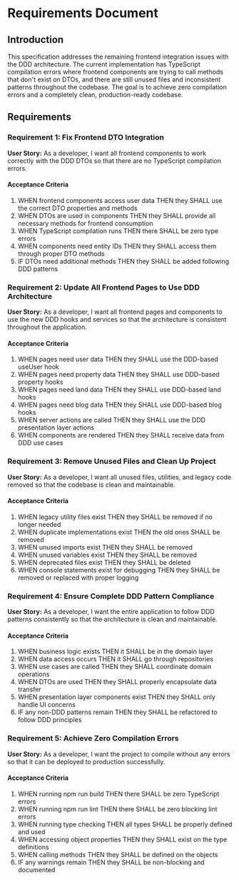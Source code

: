 # Requirements Document

## Introduction

This specification addresses the remaining frontend integration issues with the DDD architecture. The current implementation has TypeScript compilation errors where frontend components are trying to call methods that don't exist on DTOs, and there are still unused files and inconsistent patterns throughout the codebase. The goal is to achieve zero compilation errors and a completely clean, production-ready codebase.

## Requirements

### Requirement 1: Fix Frontend DTO Integration

**User Story:** As a developer, I want all frontend components to work correctly with the DDD DTOs so that there are no TypeScript compilation errors.

#### Acceptance Criteria

1. WHEN frontend components access user data THEN they SHALL use the correct DTO properties and methods
2. WHEN DTOs are used in components THEN they SHALL provide all necessary methods for frontend consumption
3. WHEN TypeScript compilation runs THEN there SHALL be zero type errors
4. WHEN components need entity IDs THEN they SHALL access them through proper DTO methods
5. IF DTOs need additional methods THEN they SHALL be added following DDD patterns

### Requirement 2: Update All Frontend Pages to Use DDD Architecture

**User Story:** As a developer, I want all frontend pages and components to use the new DDD hooks and services so that the architecture is consistent throughout the application.

#### Acceptance Criteria

1. WHEN pages need user data THEN they SHALL use the DDD-based useUser hook
2. WHEN pages need property data THEN they SHALL use DDD-based property hooks
3. WHEN pages need land data THEN they SHALL use DDD-based land hooks
4. WHEN pages need blog data THEN they SHALL use DDD-based blog hooks
5. WHEN server actions are called THEN they SHALL use the DDD presentation layer actions
6. WHEN components are rendered THEN they SHALL receive data from DDD use cases

### Requirement 3: Remove Unused Files and Clean Up Project

**User Story:** As a developer, I want all unused files, utilities, and legacy code removed so that the codebase is clean and maintainable.

#### Acceptance Criteria

1. WHEN legacy utility files exist THEN they SHALL be removed if no longer needed
2. WHEN duplicate implementations exist THEN the old ones SHALL be removed
3. WHEN unused imports exist THEN they SHALL be removed
4. WHEN unused variables exist THEN they SHALL be removed
5. WHEN deprecated files exist THEN they SHALL be deleted
6. WHEN console statements exist for debugging THEN they SHALL be removed or replaced with proper logging

### Requirement 4: Ensure Complete DDD Pattern Compliance

**User Story:** As a developer, I want the entire application to follow DDD patterns consistently so that the architecture is clean and maintainable.

#### Acceptance Criteria

1. WHEN business logic exists THEN it SHALL be in the domain layer
2. WHEN data access occurs THEN it SHALL go through repositories
3. WHEN use cases are called THEN they SHALL coordinate domain operations
4. WHEN DTOs are used THEN they SHALL properly encapsulate data transfer
5. WHEN presentation layer components exist THEN they SHALL only handle UI concerns
6. IF any non-DDD patterns remain THEN they SHALL be refactored to follow DDD principles

### Requirement 5: Achieve Zero Compilation Errors

**User Story:** As a developer, I want the project to compile without any errors so that it can be deployed to production successfully.

#### Acceptance Criteria

1. WHEN running npm run build THEN there SHALL be zero TypeScript errors
2. WHEN running npm run lint THEN there SHALL be zero blocking lint errors
3. WHEN running type checking THEN all types SHALL be properly defined and used
4. WHEN accessing object properties THEN they SHALL exist on the type definitions
5. WHEN calling methods THEN they SHALL be defined on the objects
6. IF any warnings remain THEN they SHALL be non-blocking and documented
